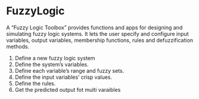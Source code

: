 # FuzzyLogic
 
A “Fuzzy Logic Toolbox” provides functions and apps for designing and simulating
fuzzy logic systems. It lets the user specify and configure input variables, output variables,
membership functions, rules and defuzzification methods.

1. Define a new fuzzy logic system
2. Define the system’s variables.
3. Define each variable’s range and fuzzy sets.
4. Define the input variables’ crisp values.
5. Define the rules.
6. Get the predicted output fot multi varaibles
